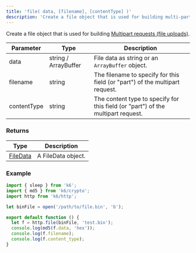 ```yaml
---
title: 'file( data, [filename], [contentType] )'
description: 'Create a file object that is used for building multi-part requests.'
---
```


Create a file object that is used for building [Multipart requests (file uploads)](/examples/data-uploads#multipart-request-uploading-a-file).

| Parameter   | Type                 | Description                                                                      |
| ----------- | -------------------- | -------------------------------------------------------------------------------- |
| data        | string / ArrayBuffer | File data as string or an `ArrayBuffer` object.                                  |
| filename    | string               | The filename to specify for this field (or "part") of the multipart request.     |
| contentType | string               | The content type to specify for this field (or "part") of the multipart request. |

### Returns

| Type                                         | Description        |
| -------------------------------------------- | ------------------ |
| [FileData](/javascript-api/k6-http/filedata) | A FileData object. |

### Example

<CodeGroup labels={[]}>

```javascript
import { sleep } from 'k6';
import { md5 } from 'k6/crypto';
import http from 'k6/http';

let binFile = open('/path/to/file.bin', 'b');

export default function () {
  let f = http.file(binFile, 'test.bin');
  console.log(md5(f.data, 'hex'));
  console.log(f.filename);
  console.log(f.content_type);
}
```

</CodeGroup>
